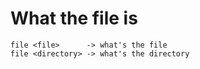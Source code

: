 # What the file is



```
file <file>      -> what's the file  
file <directory> -> what's the directory  
```
